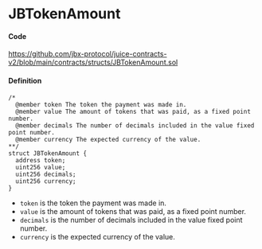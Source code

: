 # JBTokenAmount

#### Code

https://github.com/jbx-protocol/juice-contracts-v2/blob/main/contracts/structs/JBTokenAmount.sol

#### Definition

```
/*
  @member token The token the payment was made in.
  @member value The amount of tokens that was paid, as a fixed point number.
  @member decimals The number of decimals included in the value fixed point number.
  @member currency The expected currency of the value.
**/
struct JBTokenAmount {
  address token;
  uint256 value;
  uint256 decimals;
  uint256 currency;
}
```

* `token` is the token the payment was made in.
* `value` is the amount of tokens that was paid, as a fixed point number.
* `decimals` is the number of decimals included in the value fixed point number.
* `currency` is the expected currency of the value.
